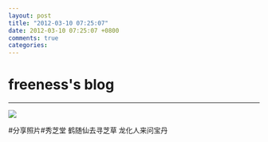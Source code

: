 ```yaml
---
layout: post
title: "2012-03-10 07:25:07"
date: 2012-03-10 07:25:07 +0800
comments: true
categories: 
---
```


# freeness's blog

----------

![](http://okqmqrbgo.bkt.clouddn.com/201203100725071.jpg)

>
\#分享照片\#秀芝堂 鹤随仙去寻芝草 龙化人来问宝丹